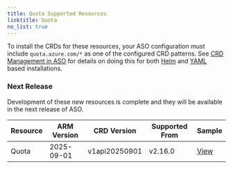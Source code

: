 ```yaml
---
title: Quota Supported Resources
linktitle: Quota
no_list: true
---
```

To install the CRDs for these resources, your ASO configuration must include `quota.azure.com/*` as one of the configured CRD patterns. See [CRD Management in ASO](https://azure.github.io/azure-service-operator/guide/crd-management/) for details on doing this for both [Helm](https://azure.github.io/azure-service-operator/guide/crd-management/#helm) and [YAML](https://azure.github.io/azure-service-operator/guide/crd-management/#yaml) based installations.

### Next Release

Development of these new resources is complete and they will be available in the next release of ASO.

| Resource | ARM Version | CRD Version   | Supported From | Sample                                                                                                                    |
|----------|-------------|---------------|----------------|---------------------------------------------------------------------------------------------------------------------------|
| Quota    | 2025-09-01  | v1api20250901 | v2.16.0        | [View](https://github.com/Azure/azure-service-operator/tree/main/v2/samples/quota/v1api20250901/v1api20250901_quota.yaml) |

